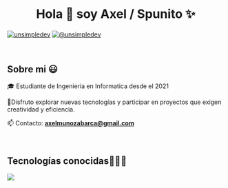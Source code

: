 <h1 align="center">Hola 👋  soy Axel / Spunito ✨ </h1> 

<p align="left">
  
<a href="https://www.linkedin.com/in/axel-munoz-abarca/" target="blank"><img align="center" src="https://img.shields.io/badge/LinkedIn-0077B5?style=for-the-badge&logo=linkedin&logoColor=white" alt="unsimpledev"/></a>
<a href = "mailto:axelmunozabarca@gmail.com" target="blank"><img align="center" src="https://img.shields.io/badge/Gmail-D14836?style=for-the-badge&logo=gmail&logoColor=white" alt="@unsimpledev"  /></a>
  </p>
<br>
<h2>Sobre mi 😃</h2>
<!--Intro start-->

<p align="left">
🎓 Estudiante de Ingenieria en Informatica desde el 2021

🎇Disfruto explorar nuevas tecnologías y participar en proyectos que exigen creatividad y eficiencia.


📫 Contacto: **axelmunozabarca@gmail.com**
<!--Intro end-->
  </p>
<br>

<h2 >Tecnologías conocidas👨🏻‍💻</h2>
<!--tech stack icons-->
<p align="left">
  <a href="https://skillicons.dev">
    <img src="https://skillicons.dev/icons?i=java,php,py,django,css,html,js,gcp,nodejs,mysql,sqlite,firebase,angular,git,bootstrap,github,vscode&perline=12" />
  </a>
</p>
<br>
<!-------------------------->

